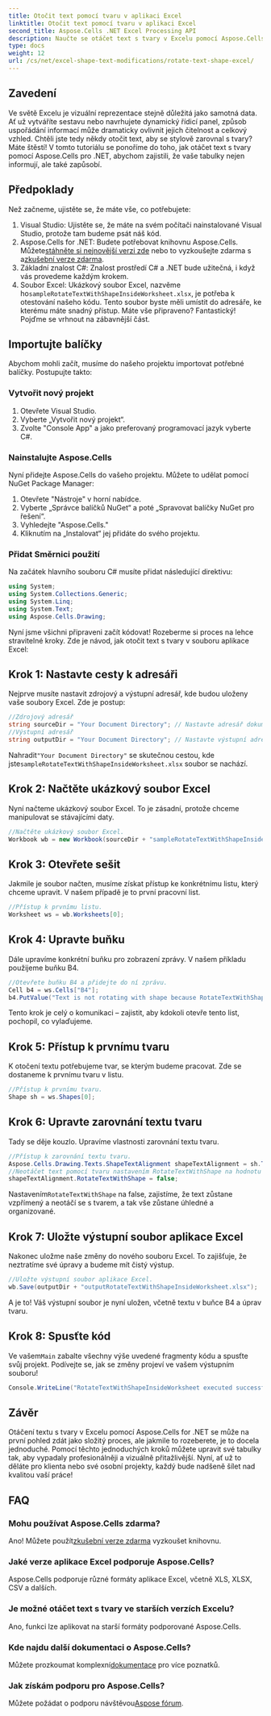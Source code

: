 ```yaml
---
title: Otočit text pomocí tvaru v aplikaci Excel
linktitle: Otočit text pomocí tvaru v aplikaci Excel
second_title: Aspose.Cells .NET Excel Processing API
description: Naučte se otáčet text s tvary v Excelu pomocí Aspose.Cells for .NET. Postupujte podle tohoto podrobného průvodce pro dokonalou prezentaci v Excelu.
type: docs
weight: 12
url: /cs/net/excel-shape-text-modifications/rotate-text-shape-excel/
---
```

## Zavedení
Ve světě Excelu je vizuální reprezentace stejně důležitá jako samotná data. Ať už vytváříte sestavu nebo navrhujete dynamický řídicí panel, způsob uspořádání informací může dramaticky ovlivnit jejich čitelnost a celkový vzhled. Chtěli jste tedy někdy otočit text, aby se stylově zarovnal s tvary? Máte štěstí! V tomto tutoriálu se ponoříme do toho, jak otáčet text s tvary pomocí Aspose.Cells pro .NET, abychom zajistili, že vaše tabulky nejen informují, ale také zapůsobí.
## Předpoklady
Než začneme, ujistěte se, že máte vše, co potřebujete:
1. Visual Studio: Ujistěte se, že máte na svém počítači nainstalované Visual Studio, protože tam budeme psát náš kód.
2.  Aspose.Cells for .NET: Budete potřebovat knihovnu Aspose.Cells. Můžete[stáhněte si nejnovější verzi zde](https://releases.aspose.com/cells/net/) nebo to vyzkoušejte zdarma s a[zkušební verze zdarma](https://releases.aspose.com/).
3. Základní znalost C#: Znalost prostředí C# a .NET bude užitečná, i když vás provedeme každým krokem.
4.  Soubor Excel: Ukázkový soubor Excel, nazvěme ho`sampleRotateTextWithShapeInsideWorksheet.xlsx`, je potřeba k otestování našeho kódu. Tento soubor byste měli umístit do adresáře, ke kterému máte snadný přístup.
Máte vše připraveno? Fantastický! Pojďme se vrhnout na zábavnější část.
## Importujte balíčky
Abychom mohli začít, musíme do našeho projektu importovat potřebné balíčky. Postupujte takto:
### Vytvořit nový projekt
1. Otevřete Visual Studio.
2. Vyberte „Vytvořit nový projekt“.
3. Zvolte "Console App" a jako preferovaný programovací jazyk vyberte C#.
### Nainstalujte Aspose.Cells
Nyní přidejte Aspose.Cells do vašeho projektu. Můžete to udělat pomocí NuGet Package Manager:
1. Otevřete "Nástroje" v horní nabídce.
2. Vyberte „Správce balíčků NuGet“ a poté „Spravovat balíčky NuGet pro řešení“.
3. Vyhledejte "Aspose.Cells."
4. Kliknutím na „Instalovat“ jej přidáte do svého projektu.
### Přidat Směrnici použití
Na začátek hlavního souboru C# musíte přidat následující direktivu:
```csharp
using System;
using System.Collections.Generic;
using System.Linq;
using System.Text;
using Aspose.Cells.Drawing;
```
Nyní jsme všichni připraveni začít kódovat!
Rozeberme si proces na lehce stravitelné kroky. Zde je návod, jak otočit text s tvary v souboru aplikace Excel:
## Krok 1: Nastavte cesty k adresáři
Nejprve musíte nastavit zdrojový a výstupní adresář, kde budou uloženy vaše soubory Excel. Zde je postup:
```csharp
//Zdrojový adresář
string sourceDir = "Your Document Directory"; // Nastavte adresář dokumentů
//Výstupní adresář
string outputDir = "Your Document Directory"; // Nastavte výstupní adresář
```
 Nahradit`"Your Document Directory"` se skutečnou cestou, kde jste`sampleRotateTextWithShapeInsideWorksheet.xlsx` soubor se nachází.
## Krok 2: Načtěte ukázkový soubor Excel
Nyní načteme ukázkový soubor Excel. To je zásadní, protože chceme manipulovat se stávajícími daty.
```csharp
//Načtěte ukázkový soubor Excel.
Workbook wb = new Workbook(sourceDir + "sampleRotateTextWithShapeInsideWorksheet.xlsx");
```
## Krok 3: Otevřete sešit
Jakmile je soubor načten, musíme získat přístup ke konkrétnímu listu, který chceme upravit. V našem případě je to první pracovní list.
```csharp
//Přístup k prvnímu listu.
Worksheet ws = wb.Worksheets[0];
```
## Krok 4: Upravte buňku
Dále upravíme konkrétní buňku pro zobrazení zprávy. V našem příkladu použijeme buňku B4.
```csharp
//Otevřete buňku B4 a přidejte do ní zprávu.
Cell b4 = ws.Cells["B4"];
b4.PutValue("Text is not rotating with shape because RotateTextWithShape is false.");
```
Tento krok je celý o komunikaci – zajistit, aby kdokoli otevře tento list, pochopil, co vylaďujeme.
## Krok 5: Přístup k prvnímu tvaru
K otočení textu potřebujeme tvar, se kterým budeme pracovat. Zde se dostaneme k prvnímu tvaru v listu.
```csharp
//Přístup k prvnímu tvaru.
Shape sh = ws.Shapes[0];
```
## Krok 6: Upravte zarovnání textu tvaru
Tady se děje kouzlo. Upravíme vlastnosti zarovnání textu tvaru.
```csharp
//Přístup k zarovnání textu tvaru.
Aspose.Cells.Drawing.Texts.ShapeTextAlignment shapeTextAlignment = sh.TextBody.TextAlignment;
//Neotáčet text pomocí tvaru nastavením RotateTextWithShape na hodnotu false.
shapeTextAlignment.RotateTextWithShape = false;
```
 Nastavením`RotateTextWithShape` na false, zajistíme, že text zůstane vzpřímený a neotáčí se s tvarem, a tak vše zůstane úhledné a organizované.
## Krok 7: Uložte výstupní soubor aplikace Excel
Nakonec uložme naše změny do nového souboru Excel. To zajišťuje, že neztratíme své úpravy a budeme mít čistý výstup.
```csharp
//Uložte výstupní soubor aplikace Excel.
wb.Save(outputDir + "outputRotateTextWithShapeInsideWorksheet.xlsx");
```
A je to! Váš výstupní soubor je nyní uložen, včetně textu v buňce B4 a úprav tvaru.
## Krok 8: Spusťte kód
 Ve vašem`Main` zabalte všechny výše uvedené fragmenty kódu a spusťte svůj projekt. Podívejte se, jak se změny projeví ve vašem výstupním souboru!
```csharp
Console.WriteLine("RotateTextWithShapeInsideWorksheet executed successfully.");
```
## Závěr
Otáčení textu s tvary v Excelu pomocí Aspose.Cells for .NET se může na první pohled zdát jako složitý proces, ale jakmile to rozeberete, je to docela jednoduché. Pomocí těchto jednoduchých kroků můžete upravit své tabulky tak, aby vypadaly profesionálněji a vizuálně přitažlivější. Nyní, ať už to děláte pro klienta nebo své osobní projekty, každý bude nadšeně šílet nad kvalitou vaší práce!
## FAQ
### Mohu používat Aspose.Cells zdarma?
 Ano! Můžete použít[zkušební verze zdarma](https://releases.aspose.com/) vyzkoušet knihovnu.
### Jaké verze aplikace Excel podporuje Aspose.Cells?
Aspose.Cells podporuje různé formáty aplikace Excel, včetně XLS, XLSX, CSV a dalších.
### Je možné otáčet text s tvary ve starších verzích Excelu?
Ano, funkci lze aplikovat na starší formáty podporované Aspose.Cells.
### Kde najdu další dokumentaci o Aspose.Cells?
 Můžete prozkoumat komplexní[dokumentace](https://reference.aspose.com/cells/net/) pro více poznatků.
### Jak získám podporu pro Aspose.Cells?
 Můžete požádat o podporu návštěvou[Aspose fórum](https://forum.aspose.com/c/cells/9).